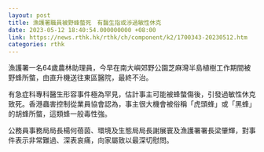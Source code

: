 ```yaml
---
layout: post
title: 漁護署職員被野蜂螫死　有醫生指或涉過敏性休克
date: 2023-05-12 18:40:54.000000000 +08:00
link: https://news.rthk.hk/rthk/ch/component/k2/1700343-20230512.htm
categories: rthk
---
```


漁護署一名64歲農林助理員，今早在南大嶼郊野公園芝麻灣半島植樹工作期間被野蜂所螫，由直升機送往東區醫院，最終不治。

有急症科專科醫生形容事件極為罕見，估計事主可能被蜂螫傷後，引發過敏性休克致死。香港蟲害控制從業員協會認為，事主很大機會被俗稱「虎頭蜂」或「黑蜂」的胡蜂所螫，這類蜂一般毒性強。

公務員事務局局長楊何蓓茵、環境及生態局局長謝展寰及漁護署署長梁肇輝，對事件表示非常難過、深表哀痛，向家屬致以最深切慰問。
